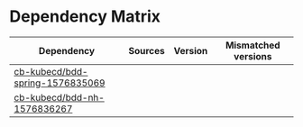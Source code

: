 # Dependency Matrix

Dependency | Sources | Version | Mismatched versions
---------- | ------- | ------- | -------------------
[cb-kubecd/bdd-spring-1576835069](https://github.com/cb-kubecd/bdd-spring-1576835069.git) |  | []() | 
[cb-kubecd/bdd-nh-1576836267](https://github.com/cb-kubecd/bdd-nh-1576836267.git) |  | []() | 
